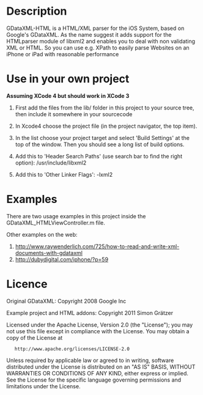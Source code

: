 # Description #
GDataXML-HTML is a HTML/XML parser for the iOS System, based on Google's GDataXML. As the name suggest it adds support for the HTMLparser module of libxml2 and enables you to deal with non validating XML or HTML. So you can use e.g. XPath to easily parse Websites on an iPhone or iPad with reasonable performance

# Use in your own project #
__Assuming XCode 4 but should work in XCode 3__
1. First add the files from the lib/ folder in this project to your source tree, then include it somewhere in your sourcecode
2. In Xcode4 choose the project file (in the project navigator, the top item).
3. In the list choose your project target and select 'Build Settings' at the top of the window.
Then you should see a long list of build options.

4. Add this to 'Header Search Paths' (use search bar to find the right option):
/usr/include/libxml2

5. Add this to 'Other Linker Flags':
-lxml2

# Examples #
There are two usage examples in this project inside the GDataXML_HTMLViewController.m file.

Other examples on the web:
1. http://www.raywenderlich.com/725/how-to-read-and-write-xml-documents-with-gdataxml
2. http://dubydigital.com/iphone/?p=59

# Licence #
Original GDataXML:
Copyright 2008 Google Inc

Example project and HTML addons:
Copyright 2011 Simon Grätzer

   Licensed under the Apache License, Version 2.0 (the "License");
   you may not use this file except in compliance with the License.
   You may obtain a copy of the License at

       http://www.apache.org/licenses/LICENSE-2.0

   Unless required by applicable law or agreed to in writing, software
   distributed under the License is distributed on an "AS IS" BASIS,
   WITHOUT WARRANTIES OR CONDITIONS OF ANY KIND, either express or implied.
   See the License for the specific language governing permissions and
   limitations under the License.